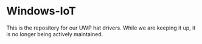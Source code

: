 # Windows-IoT

This is the repository for our UWP hat drivers. While we are keeping it up, it is no longer being actively maintained.
